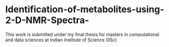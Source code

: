# Identification-of-metabolites-using-2-D-NMR-Spectra-
This work is submitted under my final thesis for masters in computational and data sciences at Indian Institute of Science (IISc)  
